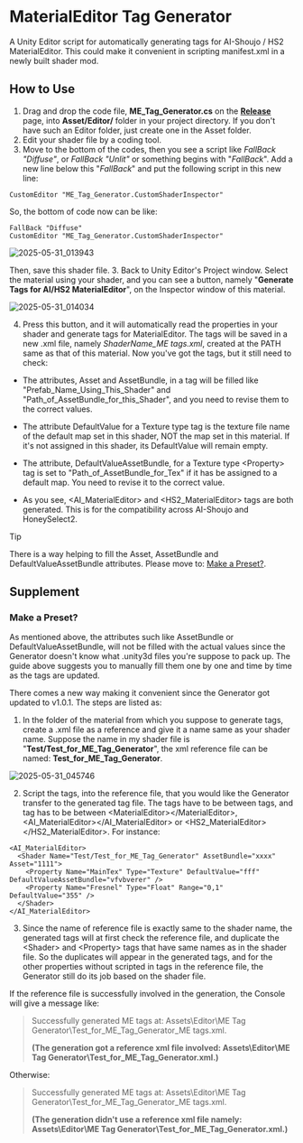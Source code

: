 # MaterialEditor Tag Generator
A Unity Editor script for automatically generating tags for AI-Shoujo / HS2 MaterialEditor.
This could make it convenient in scripting manifest.xml in a newly built shader mod.

## How to Use
1. Drag and drop the code file, **ME_Tag_Generator.cs** on the [**Release**](https://github.com/Blatke/MaterialEditor-Tag-Generator/releases) page, into **Asset/Editor/** folder in your project directory. If you don't have such an Editor folder, just create one in the Asset folder.
2. Edit your shader file by a coding tool.
3. Move to the bottom of the codes, then you see a script like _FallBack "Diffuse"_, or _FallBack "Unlit"_ or something begins with "_FallBack_". Add a new line below this "_FallBack_" and put the following script in this new line:

```
CustomEditor "ME_Tag_Generator.CustomShaderInspector"
```
So, the bottom of code now can be like:

    FallBack "Diffuse"
    CustomEditor "ME_Tag_Generator.CustomShaderInspector"

![2025-05-31_013943](https://github.com/user-attachments/assets/f0bc2dd4-2bfe-4e81-90b6-3e0e5b00ea76)

Then, save this shader file.
3. Back to Unity Editor's Project window. Select the material using your shader, and you can see a button, namely "**Generate Tags for AI/HS2 MaterialEditor**", on the Inspector window of this material.

![2025-05-31_014034](https://github.com/user-attachments/assets/583e134c-73ca-4c68-ab17-fcdb8fee2692)

4. Press this button, and it will automatically read the properties in your shader and generate tags for MaterialEditor. The tags will be saved in a new .xml file, namely _ShaderName_ME tags.xml_, created at the PATH same as that of this material. Now you've got the tags, but it still need to check:

- The attributes, Asset and AssetBundle, in a <Shader> tag will be filled like "Prefab_Name_Using_This_Shader" and "Path_of_AssetBundle_for_this_Shader", and you need to revise them to the correct values.

- The attribute DefaultValue for a Texture type <Property> tag is the texture file name of the default map set in this shader, NOT the map set in this material. If it's not assigned in this shader, its DefaultValue will remain empty.

- The attribute, DefaultValueAssetBundle, for a Texture type \<Property\> tag is set to "Path_of_AssetBundle_for_Tex" if it has be assigned to a default map. You need to revise it to the correct value.

- As you see, \<AI_MaterialEditor\> and \<HS2_MaterialEditor\> tags are both generated. This is for the compatibility across AI-Shoujo and HoneySelect2.

> [!TIP]
> There is a way helping to fill the Asset, AssetBundle and DefaultValueAssetBundle attributes. Please move to: [Make a Preset?](https://github.com/Blatke/MaterialEditor-Tag-Generator/blob/main/README.md#make-a-preset). 

## Supplement
### Make a Preset?
As mentioned above, the attributes such like AssetBundle or DefaultValueAssetBundle, will not be filled with the actual values since the Generator doesn't know what .unity3d files you're suppose to pack up. The guide above suggests you to manually fill them one by one and time by time as the tags are updated.

There comes a new way making it convenient since the Generator got updated to v1.0.1. The steps are listed as:
1. In the folder of the material from which you suppose to generate tags, create a .xml file as a reference and give it a name same as your shader name. Suppose the name in my shader file is "**Test/Test_for_ME_Tag_Generator**", the xml reference file can be named: **Test_for_ME_Tag_Generator**.

![2025-05-31_045746](https://github.com/user-attachments/assets/f7f1a7aa-fbef-49d7-90f4-bdef13783682)

2. Script the tags, into the reference file, that you would like the Generator transfer to the generated tag file. The <Property> tags have to be between <Shader></Shader> tags, and <Shader> tag has to be between \<MaterialEditor\>\</MaterialEditor\>, \<AI_MaterialEditor\>\</AI_MaterialEditor\> or \<HS2_MaterialEditor\>\</HS2_MaterialEditor\>. For instance:
```
<AI_MaterialEditor>
  <Shader Name="Test/Test_for_ME_Tag_Generator" AssetBundle="xxxx" Asset="1111">
    <Property Name="MainTex" Type="Texture" DefaultValue="fff" DefaultValueAssetBundle="vfvbverer" />
    <Property Name="Fresnel" Type="Float" Range="0,1" DefaultValue="355" />
  </Shader>
</AI_MaterialEditor>
```

3. Since the name of reference file is exactly same to the shader name, the generated tags will at first check the reference file, and duplicate the \<Shader\> and \<Property\> tags that have same names as in the shader file. So the duplicates will appear in the generated tags, and for the other properties without scripted in tags in the reference file, the Generator still do its job based on the shader file.

If the reference file is successfully involved in the generation, the Console will give a message like:
> Successfully generated ME tags at: Assets\Editor\ME Tag Generator\Test_for_ME_Tag_Generator_ME tags.xml.
> 
>    **(The generation got a reference xml file involved: Assets\Editor\ME Tag Generator\Test_for_ME_Tag_Generator.xml.)**

Otherwise:

> Successfully generated ME tags at: Assets\Editor\ME Tag Generator\Test_for_ME_Tag_Generator_ME tags.xml.
> 
>    **(The generation didn't use a reference xml file namely: Assets\Editor\ME Tag Generator\Test_for_ME_Tag_Generator.xml.)**
